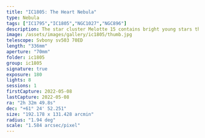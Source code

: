 ```yaml
---
title: "IC1805: The Heart Nebula"
type: Nebula
tags: ["IC1795","IC1805","NGC1027","NGC896"]
description: The star cluster Melotte 15 contains bright young stars that energize hydrogen, causing it to emit the red light that illuminates this heart-shaped nebula. In the corner is its near companion Fishead Nebula.
image: /assets/images/gallery/ic1805/thumb.jpg
telescope: Svbony sv503 70ED
length: "336mm"
aperture: "70mm"
folder: ic1805
group: ic1805
signature: true
exposure: 180
lights: 8
sessions: 1 
firstCapture: 2022-05-08 
lastCapture: 2022-05-08
ra: "2h 32m 49.8s"
dec: "+61° 24' 52.251"
size: "192.178 x 131.428 arcmin"
radius: "1.94 deg"
scale: "1.584 arcsec/pixel"
---
```

